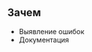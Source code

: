 ## Зачем

- Выявление ошибок <!-- .element: class="fragment" -->
- Документация <!-- .element: class="fragment" -->


